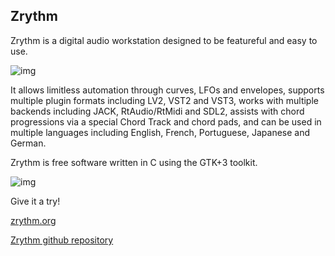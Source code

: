 ## Zrythm
Zrythm is a digital audio workstation designed to be featureful and easy to use.

![img](https://www.zrythm.org/static/images/jun-7-2020.png)

It allows limitless automation through curves, LFOs and envelopes, supports multiple plugin formats including LV2, VST2 and VST3, works with multiple backends including JACK, RtAudio/RtMidi and SDL2, assists with chord progressions via a special Chord Track and chord pads, and can be used in multiple languages including English, French, Portuguese, Japanese and German.

Zrythm is free software written in C using the GTK+3 toolkit.

![img](https://camo.githubusercontent.com/5fc9a0c18ba6d3a1af02b2972fb8ed5d939a3b09/68747470733a2f2f7777772e7a727974686d2e6f72672f7374617469632f696d616765732f6170722d31322d323032302e706e67)

Give it a try!

[zrythm.org](https://zrythm.org)

[Zrythm github repository](https://github.com/zrythm/zrythm)
